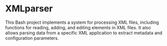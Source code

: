 # XMLparser
This Bash project implements a system for processing XML files, including functions for reading, adding, and editing elements in XML files. It also allows parsing data from a specific XML application to extract metadata and configuration parameters.
